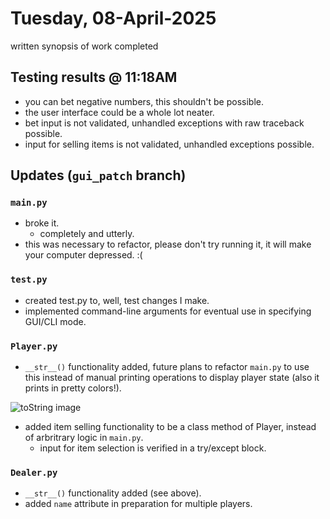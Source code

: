 # Tuesday, 08-April-2025
written synopsis of work completed

## Testing results @ 11:18AM
- you can bet negative numbers, this shouldn't be possible.
- the user interface could be a whole lot neater.
- bet input is not validated, unhandled exceptions with raw traceback possible.
- input for selling items is not validated, unhandled exceptions possible.

## Updates (<code>gui_patch</code> branch)
### <code>main.py</code>
- broke it.
  - completely and utterly.
- this was necessary to refactor, please don't try running it, it will make your computer depressed. :(

### <code>test.py</code>
- created test.py to, well, test changes I make.
- implemented command-line arguments for eventual use in specifying GUI/CLI mode.

### <code>Player.py</code>
- <code>\_\_str\_\_()</code> functionality added, future plans to refactor <code>main.py</code> to use this instead of manual printing operations to display player state (also it prints in pretty colors!).

<img src="https://github.com/user-attachments/assets/0d681af2-2b87-4b3d-82aa-f2b91e8399cd" alt="toString image">

- added item selling functionality to be a class method of Player, instead of arbritrary logic in <code>main.py</code>.
  - input for item selection is verified in a try/except block.

### <code>Dealer.py</code>
- <code>\_\_str\_\_()</code> functionality added (see above).
- added <code>name</code> attribute in preparation for multiple players.

